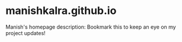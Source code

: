 # manishkalra.github.io

Manish's homepage
description: Bookmark this to keep an eye on my project updates!
